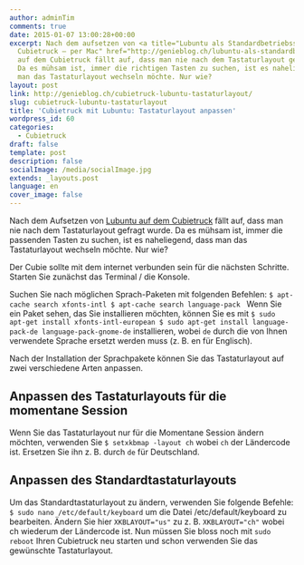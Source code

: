 ```yaml
---
author: adminTim
comments: true
date: 2015-01-07 13:00:28+00:00
excerpt: Nach dem aufsetzen von <a title="Lubuntu als Standardbetriebssystem auf dem
  Cubietruck – per Mac" href="http://genieblog.ch/lubuntu-als-standardbetriebssystem-auf-dem-cubietruck-per-mac/">Lubuntu</a>
  auf dem Cubietruck fällt auf, dass man nie nach dem Tastaturlayout gefragt wird.
  Da es mühsam ist, immer die richtigen Tasten zu suchen, ist es naheliegend, dass
  man das Tastaturlayout wechseln möchte. Nur wie?
layout: post
link: http://genieblog.ch/cubietruck-lubuntu-tastaturlayout/
slug: cubietruck-lubuntu-tastaturlayout
title: 'Cubietruck mit Lubuntu: Tastaturlayout anpassen'
wordpress_id: 60
categories:
  - Cubietruck
draft: false
template: post
description: false
socialImage: /media/socialImage.jpg
extends: _layouts.post
language: en
cover_image: false
---
```


Nach dem Aufsetzen von [Lubuntu auf dem Cubietruck](http://genieblog.ch/lubuntu-als-standardbetriebssystem-auf-dem-cubietruck-per-mac/) fällt auf, dass man nie nach dem Tastaturlayout gefragt wurde. Da es mühsam ist, immer die passenden Tasten zu suchen, ist es naheliegend, dass man das Tastaturlayout wechseln möchte. Nur wie?

Der Cubie sollte mit dem internet verbunden sein für die nächsten Schritte. 
Starten Sie zunächst das Terminal / die Konsole.

Suchen Sie nach möglichen Sprach-Paketen mit folgenden Befehlen:
`$ apt-cache search xfonts-intl
$ apt-cache search language-pack
`
Wenn Sie ein Paket sehen, das Sie installieren möchten, können Sie es mit `$ sudo apt-get install xfonts-intl-european
$ sudo apt-get install language-pack-de language-pack-gnome-de` installieren, wobei `de` durch die von Ihnen verwendete Sprache ersetzt werden muss (z. B. en für Englisch). 

Nach der Installation der Sprachpakete können Sie das Tastaturlayout auf zwei verschiedene Arten anpassen.


## Anpassen des Tastaturlayouts für die momentane Session


Wenn Sie das Tastaturlayout nur für die Momentane Session ändern möchten, verwenden Sie `$ setxkbmap -layout ch` wobei `ch` der Ländercode ist. Ersetzen Sie ihn z. B. durch `de` für Deutschland.


## Anpassen des Standardtastaturlayouts


Um das Standardtastaturlayout zu ändern, verwenden Sie folgende Befehle:
`$ sudo nano /etc/default/keyboard`
um die Datei /etc/default/keyboard zu bearbeiten. Ändern Sie hier `XKBLAYOUT="us"` zu z. B. `XKBLAYOUT="ch"` wobei ch wiederum der Ländercode ist.
Nun müssen Sie bloss noch mit `sudo reboot` Ihren Cubietruck neu starten und schon verwenden Sie das gewünschte Tastaturlayout.
